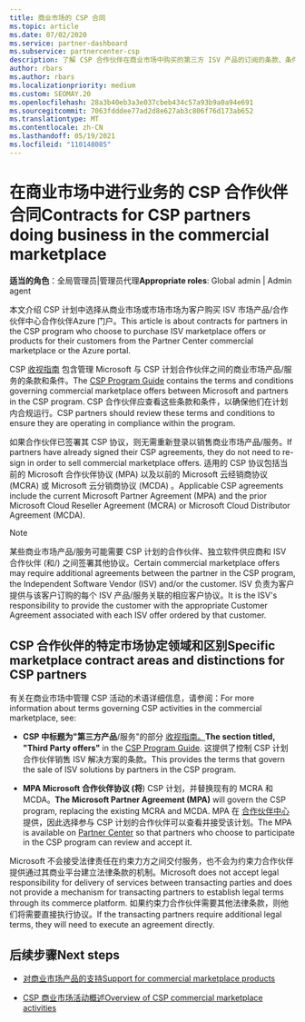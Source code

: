 ```yaml
---
title: 商业市场的 CSP 合同
ms.topic: article
ms.date: 07/02/2020
ms.service: partner-dashboard
ms.subservice: partnercenter-csp
description: 了解 CSP 合作伙伴在商业市场中购买的第三方 ISV 产品的订阅的条款、条件和合同。
author: rbars
ms.author: rbars
ms.localizationpriority: medium
ms.custom: SEOMAY.20
ms.openlocfilehash: 28a3b40eb3a3e037cbeb434c57a93b9a0a94e691
ms.sourcegitcommit: 7063fdddee77ad2d8e627ab3c806f76d173ab652
ms.translationtype: MT
ms.contentlocale: zh-CN
ms.lasthandoff: 05/19/2021
ms.locfileid: "110148085"
---
```

# <a name="contracts-for-csp-partners-doing-business-in-the-commercial-marketplace"></a><span data-ttu-id="8c6f0-103">在商业市场中进行业务的 CSP 合作伙伴合同</span><span class="sxs-lookup"><span data-stu-id="8c6f0-103">Contracts for CSP partners doing business in the commercial marketplace</span></span>


<span data-ttu-id="8c6f0-104">**适当的角色**：全局管理员|管理员代理</span><span class="sxs-lookup"><span data-stu-id="8c6f0-104">**Appropriate roles**: Global admin | Admin agent</span></span>

<span data-ttu-id="8c6f0-105">本文介绍 CSP 计划中选择从商业市场或市场市场为客户购买 ISV 市场产品/合作伙伴中心合作伙伴Azure 门户。</span><span class="sxs-lookup"><span data-stu-id="8c6f0-105">This article is about contracts for partners in the CSP program who choose to purchase ISV marketplace offers or products for their customers from the Partner Center commercial marketplace or the Azure portal.</span></span>

<span data-ttu-id="8c6f0-106">CSP [收视指南](https://go.microsoft.com/fwlink/p/?LinkId=617100) 包含管理 Microsoft 与 CSP 计划合作伙伴之间的商业市场产品/服务的条款和条件。</span><span class="sxs-lookup"><span data-stu-id="8c6f0-106">The [CSP Program Guide](https://go.microsoft.com/fwlink/p/?LinkId=617100) contains the terms and conditions governing commercial marketplace offers between Microsoft and partners in the CSP program.</span></span> <span data-ttu-id="8c6f0-107">CSP 合作伙伴应查看这些条款和条件，以确保他们在计划内合规运行。</span><span class="sxs-lookup"><span data-stu-id="8c6f0-107">CSP partners should review these terms and conditions to ensure they are operating in compliance within the program.</span></span>  

<span data-ttu-id="8c6f0-108">如果合作伙伴已签署其 CSP 协议，则无需重新登录以销售商业市场产品/服务。</span><span class="sxs-lookup"><span data-stu-id="8c6f0-108">If partners have already signed their CSP agreements, they do not need to re-sign in order to sell commercial marketplace offers.</span></span> <span data-ttu-id="8c6f0-109">适用的 CSP 协议包括当前的 Microsoft 合作伙伴协议 (MPA) 以及以前的 Microsoft 云经销商协议 (MCRA) 或 Microsoft 云分销商协议 (MCDA) 。</span><span class="sxs-lookup"><span data-stu-id="8c6f0-109">Applicable CSP agreements include the current Microsoft Partner Agreement (MPA) and the prior Microsoft Cloud Reseller Agreement (MCRA) or Microsoft Cloud Distributor Agreement (MCDA).</span></span>

>[!NOTE]
> <span data-ttu-id="8c6f0-110">某些商业市场产品/服务可能需要 CSP 计划的合作伙伴、独立软件供应商和 ISV 合作伙伴 (和/) 之间签署其他协议。</span><span class="sxs-lookup"><span data-stu-id="8c6f0-110">Certain commercial marketplace offers may require additional agreements between the partner in the CSP program, the Independent Software Vendor (ISV) and/or the customer.</span></span> <span data-ttu-id="8c6f0-111">ISV 负责为客户提供与该客户订购的每个 ISV 产品/服务关联的相应客户协议。</span><span class="sxs-lookup"><span data-stu-id="8c6f0-111">It is the ISV's responsibility to provide the customer with the appropriate Customer Agreement associated with each ISV offer ordered by that customer.</span></span>

## <a name="specific-marketplace-contract-areas-and-distinctions-for-csp-partners"></a><span data-ttu-id="8c6f0-112">CSP 合作伙伴的特定市场协定领域和区别</span><span class="sxs-lookup"><span data-stu-id="8c6f0-112">Specific marketplace contract areas and distinctions for CSP partners</span></span>

<span data-ttu-id="8c6f0-113">有关在商业市场中管理 CSP 活动的术语详细信息，请参阅：</span><span class="sxs-lookup"><span data-stu-id="8c6f0-113">For more information about terms governing CSP activities in the commercial marketplace, see:</span></span>

- <span data-ttu-id="8c6f0-114">**CSP 中标题为"第三方产品**/服务"的部分 [收视指南。](https://go.microsoft.com/fwlink/p/?LinkId=617100)</span><span class="sxs-lookup"><span data-stu-id="8c6f0-114">**The section titled, "Third Party offers"** in the [CSP Program Guide](https://go.microsoft.com/fwlink/p/?LinkId=617100).</span></span> <span data-ttu-id="8c6f0-115">这提供了控制 CSP 计划合作伙伴销售 ISV 解决方案的条款。</span><span class="sxs-lookup"><span data-stu-id="8c6f0-115">This provides the terms that govern the sale of ISV solutions by partners in the CSP program.</span></span>

- <span data-ttu-id="8c6f0-116">**MPA Microsoft 合作伙伴协议 (将**) CSP 计划，并替换现有的 MCRA 和 MCDA。</span><span class="sxs-lookup"><span data-stu-id="8c6f0-116">**The Microsoft Partner Agreement (MPA)** will govern the CSP program, replacing the existing MCRA and MCDA.</span></span> <span data-ttu-id="8c6f0-117">MPA 在 [合作伙伴中心](https://partner.microsoft.com/pcv/dashboard/overview) 提供，因此选择参与 CSP 计划的合作伙伴可以查看并接受该计划。</span><span class="sxs-lookup"><span data-stu-id="8c6f0-117">The MPA is available on [Partner Center](https://partner.microsoft.com/pcv/dashboard/overview) so that partners who choose to participate in the CSP program can review and accept it.</span></span>
  
<span data-ttu-id="8c6f0-118">Microsoft 不会接受法律责任在约束力方之间交付服务，也不会为约束力合作伙伴提供通过其商业平台建立法律条款的机制。</span><span class="sxs-lookup"><span data-stu-id="8c6f0-118">Microsoft does not accept legal responsibility for delivery of services between transacting parties and does not provide a mechanism for transacting partners to establish legal terms through its commerce platform.</span></span> <span data-ttu-id="8c6f0-119">如果约束力合作伙伴需要其他法律条款，则他们将需要直接执行协议。</span><span class="sxs-lookup"><span data-stu-id="8c6f0-119">If the transacting partners require additional legal terms, they will need to execute an agreement directly.</span></span>

## <a name="next-steps"></a><span data-ttu-id="8c6f0-120">后续步骤</span><span class="sxs-lookup"><span data-stu-id="8c6f0-120">Next steps</span></span>

- [<span data-ttu-id="8c6f0-121">对商业市场产品的支持</span><span class="sxs-lookup"><span data-stu-id="8c6f0-121">Support for commercial marketplace products</span></span>](csp-commercial-marketplace-support.md)

- [<span data-ttu-id="8c6f0-122">CSP 商业市场活动概述</span><span class="sxs-lookup"><span data-stu-id="8c6f0-122">Overview of CSP commercial marketplace activities</span></span>](csp-commercial-marketplace-overview.md)
